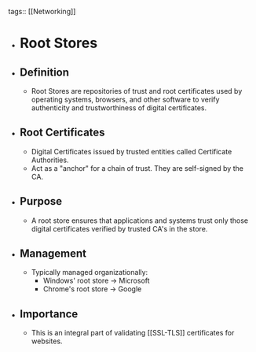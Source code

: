 tags:: [[Networking]]

- # Root Stores
- ## Definition
	- Root Stores are repositories of trust and root certificates used by operating systems, browsers, and other software to verify authenticity and trustworthiness of digital certificates.
- ## Root Certificates
	- Digital Certificates issued by trusted entities called Certificate Authorities.
	- Act as a "anchor" for a chain of trust. They are self-signed by the CA.
- ## Purpose
	- A root store ensures that applications and systems trust only those digital certificates verified by trusted CA's in the store.
- ## Management
	- Typically managed organizationally:
		- Windows' root store -> Microsoft
		- Chrome's root store -> Google
- ## Importance
	- This is an integral part of validating [[SSL-TLS]] certificates for websites.